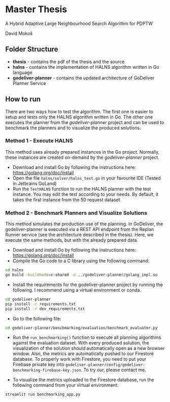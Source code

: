 # Master Thesis
A Hybrid Adaptive Large Neighbourhood Search Algorithm for PDPTW

David Mokoš

## Folder Structure
* **thesis** - contains the pdf of the thesis and the source
* **halns** - contains the implementation of HALNS algorithm written in Go language
* **godeliver-planner** - contains the updated architecture of GoDeliver Planner Service

## How to run

There are two ways how to test the algorithm. The first one is easier to setup and tests only the HALNS algorithm written in Go. The other one executes the planner from the *godeliver-planner* project and can be used to benchmark the planners and to visualize the produced solutions.

### Method 1 - Execute HALNS

This method uses already prepared instances in the Go project. Normally, these instances are created on-demand by the *godeliver-planner* project.

* Download and install Go by following the instructions here: https://golang.org/doc/install
* Open the file `halns/solver/halns_test.go` in your favourite IDE (Tested in Jetbrains GoLand)
* Run the `TestHALNS` function to run the HALNS planner with the test instance. You may edit the test according to your needs. By default, it takes the first instance from the 50 request dataset


### Method 2 - Benchmark Planners and Visualize Solutions

This method simulates the production use of the planning. In GoDeliver, the godeliver-planner is executed via a REST API endpoint from the Replan Runner service (see the architecture described in the thesis). Here, we execute the same methods, but with the already prepared data. 

* Download and install Go by following the instructions here: https://golang.org/doc/install
* Compile the Go code to a C library using the following command:
```bash
cd halns
go build -buildmode=c-shared -o ../godeliver-planner/golang_impl.so
```

* Install the requirements for the godeliver-planner project by running the following. I recommend using a virtual environment or conda.
```bash
cd godeliver-planner
pip install -r requirements.txt
pip install -r dev_requirements.txt
```

* Go to the following file:

```bash
cd godeliver-planner/benchmarking/evaluation/benchmark_evaluator.py
```

* Run the `run_benchmarking()` function to execute all planning algorithms against the evaluation dataset. With every produced solution, the visualization of the solution should automatically open as a new browser window. Also, the metrics are automatically pushed to our Firestore database. To properly work with Firestore, you need to put your Firebase private key into `godeliver-planner/config/godeliver-benchmarking-firebase-key.json`. To try our, please contact me.

* To visualize the metrics uploaded to the Firestore database, run the following command from your virtual environment:
```bash
streamlit run benchmarking_app.py
```